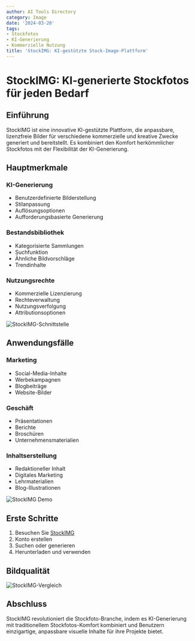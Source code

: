 ```yaml
---
author: AI Tools Directory
category: Image
date: '2024-03-20'
tags:
- Stockfotos
- KI-Generierung
- Kommerzielle Nutzung
title: 'StockIMG: KI-gestützte Stock-Image-Plattform'
---
```


# StockIMG: KI-generierte Stockfotos für jeden Bedarf

## Einführung

StockIMG ist eine innovative KI-gestützte Plattform, die anpassbare, lizenzfreie Bilder für verschiedene kommerzielle und kreative Zwecke generiert und bereitstellt. Es kombiniert den Komfort herkömmlicher Stockfotos mit der Flexibilität der KI-Generierung.

## Hauptmerkmale

### KI-Generierung
- Benutzerdefinierte Bilderstellung
- Stilanpassung
- Auflösungsoptionen
- Aufforderungsbasierte Generierung

### Bestandsbibliothek
- Kategorisierte Sammlungen
- Suchfunktion
- Ähnliche Bildvorschläge
- Trendinhalte

### Nutzungsrechte
- Kommerzielle Lizenzierung
- Rechteverwaltung
- Nutzungsverfolgung
- Attributionsoptionen

![StockIMG-Schnittstelle](/imgs/stockimg/interface.jpg)

## Anwendungsfälle

### Marketing
- Social-Media-Inhalte
- Werbekampagnen
- Blogbeiträge
- Website-Bilder

### Geschäft
- Präsentationen
- Berichte
- Broschüren
- Unternehmensmaterialien

### Inhaltserstellung
- Redaktioneller Inhalt
- Digitales Marketing
- Lehrmaterialien
- Blog-Illustrationen

![StockIMG Demo](/imgs/stockimg/demo.jpg)

## Erste Schritte

1. Besuchen Sie [StockIMG](https://stockimg.ai)
2. Konto erstellen
3. Suchen oder generieren
4. Herunterladen und verwenden

## Bildqualität

![StockIMG-Vergleich](/imgs/stockimg/comparison.jpg)

## Abschluss

StockIMG revolutioniert die Stockfoto-Branche, indem es KI-Generierung mit traditionellem Stockfotos-Komfort kombiniert und Benutzern einzigartige, anpassbare visuelle Inhalte für ihre Projekte bietet.